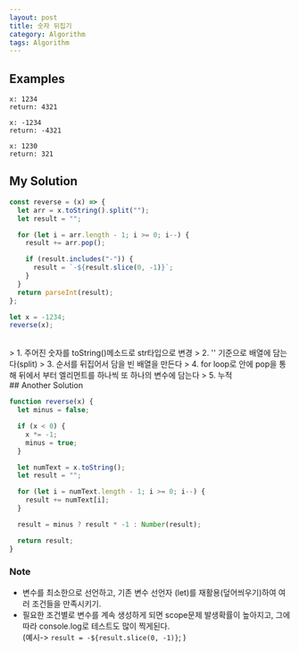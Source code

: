 ```yaml
---
layout: post
title: 숫자 뒤집기
category: Algorithm
tags: Algorithm
---
```


## Examples

```
x: 1234
return: 4321

```

```
x: -1234
return: -4321

```

```
x: 1230
return: 321

```

## My Solution

```jsx
const reverse = (x) => {
  let arr = x.toString().split("");
  let result = "";

  for (let i = arr.length - 1; i >= 0; i--) {
    result += arr.pop();

    if (result.includes("-")) {
      result = `-${result.slice(0, -1)}`;
    }
  }
  return parseInt(result);
};

let x = -1234;
reverse(x);
```

<br>
> 1. 주어진 숫자를 toString()메소드로 str타입으로 변경
> 2. '' 기준으로 배열에 담는다(split)
> 3. 순서를 뒤집어서 담을 빈 배열을 만든다
> 4. for loop로 안에 pop을 통해 뒤에서 부터 엘리먼트를 하나씩 또 하나의 변수에 담는다
> 5. 누적

<br>
## Another Solution

```jsx
function reverse(x) {
  let minus = false;

  if (x < 0) {
    x *= -1;
    minus = true;
  }

  let numText = x.toString();
  let result = "";

  for (let i = numText.length - 1; i >= 0; i--) {
    result += numText[i];
  }

  result = minus ? result * -1 : Number(result);

  return result;
}
```

### Note

- 변수를 최소한으로 선언하고, 기존 변수 선언자 (let)를 재활용(덮어씌우기)하여 여러 조건들을 만족시키기.
- 필요한 조건별로 변수를 계속 생성하게 되면 scope문제 발생확률이 높아지고, 그에 따라 console.log로 테스트도 많이 찍게된다.<br>
  (예시-> `result = -${result.slice(0, -1)}`; )
